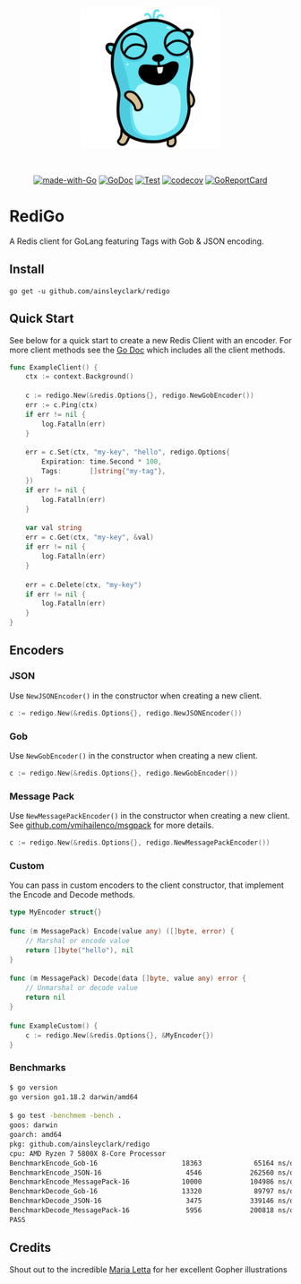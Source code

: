 <div align="center">
<img height="250" src="res/logo.svg" alt="Errors Logo" />

&nbsp;

[![made-with-Go](https://img.shields.io/badge/Made%20with-Go-1f425f.svg)](http://golang.org)
[![GoDoc](https://godoc.org/github.com/ainsleyclark/redigo/redis?status.svg)](https://pkg.go.dev/github.com/ainsleyclark/redigo)
[![Test](https://github.com/ainsleyclark/redigo/actions/workflows/test.yml/badge.svg?branch=master)](https://github.com/ainsleyclark/redigo/actions/workflows/test.yml)
[![codecov](https://codecov.io/gh/ainsleyclark/redigo/branch/master/graph/badge.svg?token=K27L8LS7DA)](https://codecov.io/gh/ainsleyclark/redigo)
[![GoReportCard](https://goreportcard.com/badge/github.com/ainsleyclark/redigo)](https://goreportcard.com/report/github.com/ainsleyclark/redigo)

</div>

# RediGo

A Redis client for GoLang featuring Tags with Gob &amp; JSON encoding.

## Install

```
go get -u github.com/ainsleyclark/redigo
```

## Quick Start

See below for a quick start to create a new Redis Client with an encoder. For more client methods see the
[Go Doc](https://pkg.go.dev/github.com/ainsleyclark/redigo) which includes all the client methods.

```go
func ExampleClient() {
	ctx := context.Background()

	c := redigo.New(&redis.Options{}, redigo.NewGobEncoder())
	err := c.Ping(ctx)
	if err != nil {
		log.Fatalln(err)
	}

	err = c.Set(ctx, "my-key", "hello", redigo.Options{
		Expiration: time.Second * 100,
		Tags:       []string{"my-tag"},
	})
	if err != nil {
		log.Fatalln(err)
	}

	var val string
	err = c.Get(ctx, "my-key", &val)
	if err != nil {
		log.Fatalln(err)
	}

	err = c.Delete(ctx, "my-key")
	if err != nil {
		log.Fatalln(err)
	}
}

```

## Encoders

### JSON
Use `NewJSONEncoder()` in the constructor when creating a new client.

```go
c := redigo.New(&redis.Options{}, redigo.NewJSONEncoder())
```

### Gob
Use `NewGobEncoder()` in the constructor when creating a new client.

```go
c := redigo.New(&redis.Options{}, redigo.NewGobEncoder())
```

### Message Pack
Use `NewMessagePackEncoder()` in the constructor when creating a new client.
See [github.com/vmihailenco/msgpack](https://github.com/vmihailenco/msgpack) for more details.

```go
c := redigo.New(&redis.Options{}, redigo.NewMessagePackEncoder())
```

### Custom
You can pass in custom encoders to the client constructor, that implement the Encode and Decode methods.

```go
type MyEncoder struct{}

func (m MessagePack) Encode(value any) ([]byte, error) {
	// Marshal or encode value
	return []byte("hello"), nil
}

func (m MessagePack) Decode(data []byte, value any) error {
	// Unmarshal or decode value
	return nil
}

func ExampleCustom() {
	c := redigo.New(&redis.Options{}, &MyEncoder{})
}
```


### Benchmarks

```bash
$ go version
go version go1.18.2 darwin/amd64

$ go test -benchmem -bench .
goos: darwin
goarch: amd64
pkg: github.com/ainsleyclark/redigo
cpu: AMD Ryzen 7 5800X 8-Core Processor
BenchmarkEncode_Gob-16                     18363             65164 ns/op           48784 B/op       2027 allocs/op
BenchmarkEncode_JSON-16                     4546            262560 ns/op           99304 B/op       2906 allocs/op
BenchmarkEncode_MessagePack-16             10000            104986 ns/op           54655 B/op       2011 allocs/op
BenchmarkDecode_Gob-16                     13320             89797 ns/op           54626 B/op        182 allocs/op
BenchmarkDecode_JSON-16                     3475            339146 ns/op          108784 B/op       3794 allocs/op
BenchmarkDecode_MessagePack-16              5956            200818 ns/op          102849 B/op       2068 allocs/op
PASS
```

## Credits
Shout out to the incredible [Maria Letta](https://github.com/MariaLetta) for her excellent Gopher illustrations
